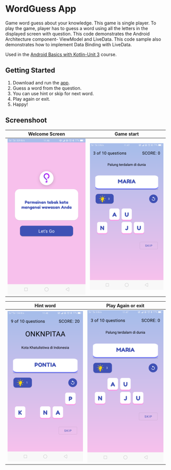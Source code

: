 WordGuess App
===================================

Game word guess about your knowledge. This game is single player. To play the game, 
player has to guess a word using all the letters in the displayed screen with question.
This code demonstrates the Android Architecture component- ViewModel and LiveData.
This code sample also demonstrates how to implement Data Binding with LiveData.

Used in the [Android Basics with Kotlin-Unit 3](https://developer.android.com/courses/pathways/android-basics-kotlin-unit-3-pathway-3) course.

Getting Started
---------------

1. Download and run the [app](https://drive.google.com/file/d/10G5pUOWj6orTZPUAZ2h2yml8uu7nOze6/view?usp=sharing).
2. Guess a word from the question.
3. You can use hint or skip for next word.
4. Play again or exit.
5. Happy!


Screenshoot
---------------

Welcome Screen             |  Game start
:-------------------------:|:-------------------------:
![](./screenshoot/img_1.png)  |  ![](./screenshoot/img_2.png)


Hint word             |  Play Again or exit
:-------------------------:|:-------------------------:
![](./screenshoot/img_3.png)  |  ![](./screenshoot/img_2.png)
